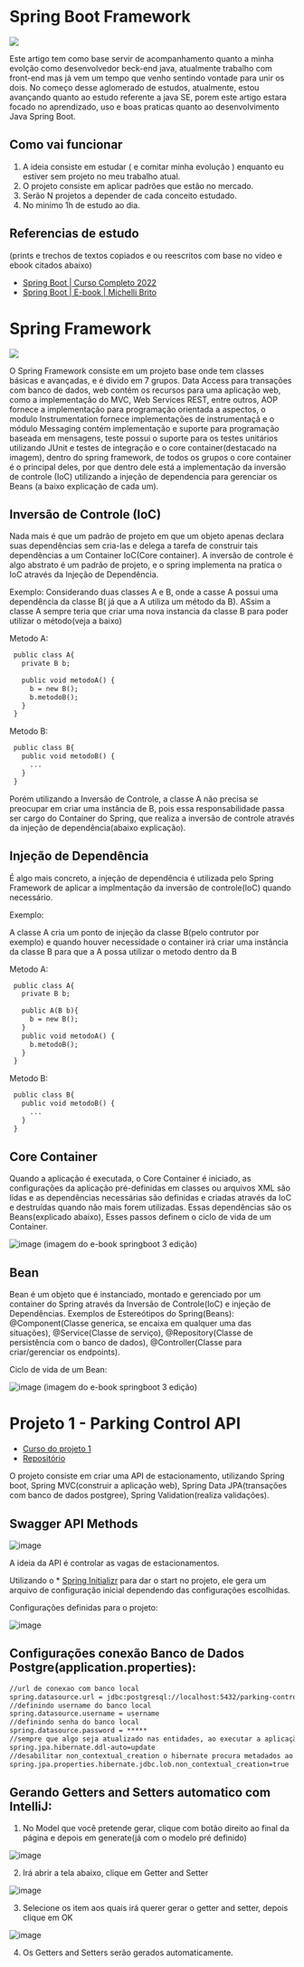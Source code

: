 # Spring Boot Framework

<img src="https://pbs.twimg.com/media/DU7GUGCV4AAf90X.jpg">

Este artigo tem como base servir de acompanhamento quanto a minha evolção como desenvolvedor beck-end java, atualmente trabalho com front-end mas já vem um tempo que venho sentindo vontade para unir os dois.
No começo desse aglomerado de estudos, atualmente, estou avançando quanto ao estudo referente a java SE, porem este artigo estara focado no aprendizado, uso e boas praticas quanto ao desenvolvimento Java Spring Boot.


## Como vai funcionar

1. A ideia consiste em estudar ( e comitar minha evolução ) enquanto eu estiver sem projeto no meu trabalho atual.
2. O projeto consiste em aplicar padrões que estão no mercado.
3. Serão N projetos a depender de cada conceito estudado.
4. No minimo 1h de estudo ao dia.

## Referencias de estudo
(prints e trechos de textos copiados e ou reescritos com base no video e ebook citados abaixo)
* [Spring Boot | Curso Completo 2022](https://www.youtube.com/watch?v=LXRU-Z36GEU)
* [Spring Boot | E-book | Michelli Brito](https://www.michellibrito.com/)

# Spring Framework

<img src="https://user-images.githubusercontent.com/30484386/186647617-a29e0a81-adde-44c4-86b7-1b1b07c0df68.png">

O Spring Framework consiste em um projeto base onde tem classes básicas e avançadas, e é divido em 7 grupos.
Data Access para transações com banco de dados, web contém os recursos para uma aplicação web, como a implementação do
MVC, Web Services REST, entre outros, AOP fornece a implementação para programação orientada a
aspectos, o modulo Instrumentation fornece implementações de
instrumentaçã e o módulo Messaging contém implementação e
suporte para programação baseada em mensagens, teste possui o suporte para os testes unitários utilizando JUnit e
testes de integração e o core container(destacado na imagem), dentro do spring framework, de todos os grupos o core container é o principal deles, por que dentro dele está a implementação da inversão de controle (IoC) utilizando a injeção de dependencia para gerenciar os Beans (a baixo explicação de cada um).

## Inversão de Controle (IoC)

Nada mais é que um padrão de projeto em que um objeto apenas declara suas dependências sem cria-las e delega a tarefa de construir tais dependências a um Container IoC(Core container). A inversão de controle é algo abstrato é um padrão de projeto, e o spring implementa na pratica o IoC através da Injeção de Dependência.

Exemplo:
Considerando duas classes A e B, onde a casse A possui uma dependência da classe B( já que a A utiliza um método da B). ASsim a classe A sempre teria que criar uma nova instancia da classe B para poder utilizar o método(veja a baixo)

Metodo A:
 ```diff
  public class A{
    private B b;
    
    public void metodoA() {
      b = new B();
      b.metodoB();
    }
  }
  ```
    
Metodo B:
 ```diff
  public class B{
    public void metodoB() {
      ...
    }
  }
  ```
  
Porém utilizando a Inversão de Controle, a classe A não precisa se preocupar em criar uma instância de B, pois essa responsabilidade passa ser cargo do Container do Spring, que realiza a inversão de controle através da injeção de dependência(abaixo explicação).

## Injeção de Dependência

É algo mais concreto, a injeção de dependência é utilizada pelo Spring Framework de aplicar a implmentação da inversão de controle(IoC) quando necessário.

Exemplo:

A classe A cria um ponto de injeção da classe B(pelo contrutor por exemplo) e quando houver necessidade o container irá criar uma instância da classe B para que a A possa utilizar o metodo dentro da B

Metodo A:
 ```diff
  public class A{
    private B b;
    
    public A(B b){    
      b = new B();
    }
    public void metodoA() {
      b.metodoB();
    }
  }
  ```

Metodo B:
 ```diff
  public class B{
    public void metodoB() {
      ...
    }
  }
  ```
  
## Core Container

Quando a aplicação é executada, o Core Container é iniciado, as
configurações da aplicação pré-definidas em classes ou arquivos XML são
lidas e as dependências necessárias são definidas e criadas através da IoC e destruídas quando não mais forem utilizadas. Essas dependências são os Beans(explicado abaixo), Esses passos definem o ciclo de vida de um Container.

![image](https://user-images.githubusercontent.com/30484386/186658358-29e5edff-1ebb-4aea-97a7-32daa872597e.png)
(imagem do e-book springboot 3 edição)

## Bean

Bean é um objeto que é instanciado, montado e gerenciado por um container do Spring através da Inversão de Controle(IoC) e injeção de Dependências. Exemplos de Estereótipos do Spring(Beans): @Component(Classe generica, se encaixa em qualquer uma das situações), @Service(Classe de serviço), @Repository(Classe de persistência com o banco de dados), @Controller(Classe para criar/gerenciar os endpoints).

Ciclo de vida de um Bean:

![image](https://user-images.githubusercontent.com/30484386/186658518-419283d9-0d30-439d-a774-8f5d8c579692.png)
(imagem do e-book springboot 3 edição)


# Projeto 1 - Parking Control API
* [Curso do projeto 1](https://www.youtube.com/watch?v=LXRU-Z36GEU)
* [Repositório](https://github.com/afernandes97/Java-SpringBoot/tree/main/parking-control)

O projeto consiste em criar uma API de estacionamento, utilizando Spring boot, Spring MVC(construir a aplicação web), Spring Data JPA(transações com banco de dados postgree), Spring Validation(realiza validações).

## Swagger API Methods

![image](https://user-images.githubusercontent.com/30484386/186662095-afcb206b-ae29-49ca-97b3-4aca97103ca8.png)

A ideia da API é controlar as vagas de estacionamentos.

Utilizando o * [Spring Initializr](https://start.spring.io/) para dar o start no projeto, ele gera um arquivo de configuração inicial dependendo das configurações escolhidas.

Configurações definidas para o projeto:

![image](https://user-images.githubusercontent.com/30484386/186666576-d09adea2-c916-4345-b302-f7adcd65aa9f.png)

## Configurações conexão Banco de Dados Postgre(application.properties):

```diff
//url de conexao com banco local
spring.datasource.url = jdbc:postgresql://localhost:5432/parking-control-db
//definindo username do banco local
spring.datasource.username = username
//definindo senha do banco local
spring.datasource.password = *****
//sempre que algo seja atualizado nas entidades, ao executar a aplicação sera criado automaticamente na base de dados
spring.jpa.hibernate.ddl-auto=update
//desabilitar non_contextual_creation o hibernate procura metadados ao iniciar a aplicação podendo gerar conflitos
spring.jpa.properties.hibernate.jdbc.lob.non_contextual_creation=true
```
## Gerando Getters and Setters automatico com IntelliJ:

1. No Model que você pretende gerar, clique com botão direito ao final da página e depois em generate(já com o modelo pré definido)

![image](https://user-images.githubusercontent.com/30484386/186702922-5a0338b9-3b35-48db-9702-9ac8a0d350e4.png)


2. Irá abrir a tela abaixo, clique em Getter and Setter

![image](https://user-images.githubusercontent.com/30484386/186703122-73f44cd2-33bf-4cf2-b978-6ac7b2c074ad.png)

3. Selecione os item aos quais irá querer gerar o getter and setter, depois clique em OK

![image](https://user-images.githubusercontent.com/30484386/186703447-8432ce9c-5fdc-49e2-b65d-93b4f9829853.png)

4. Os Getters and Setters serão gerados automaticamente.
